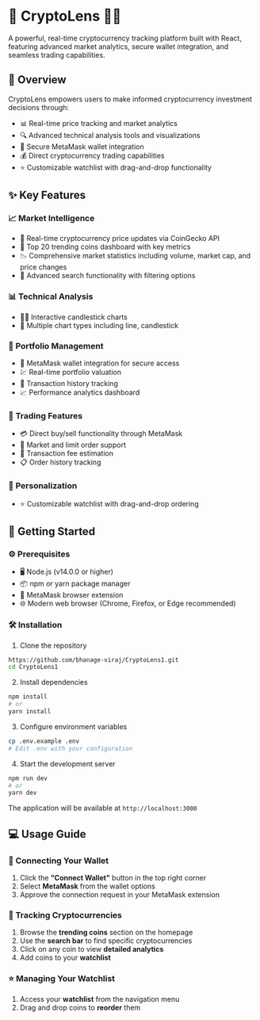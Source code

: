 # 🚀 CryptoLens 🚀💎

A powerful, real-time cryptocurrency tracking platform built with React, featuring advanced market analytics, secure wallet integration, and seamless trading capabilities.

## 🌟 Overview

CryptoLens empowers users to make informed cryptocurrency investment decisions through:

- 📊 Real-time price tracking and market analytics
- 🔍 Advanced technical analysis tools and visualizations
- 🔐 Secure MetaMask wallet integration
- 💰 Direct cryptocurrency trading capabilities
- ⭐ Customizable watchlist with drag-and-drop functionality

## ✨ Key Features

### 📈 Market Intelligence
- 🔄 Real-time cryptocurrency price updates via CoinGecko API
- 🚀 Top 20 trending coins dashboard with key metrics
- 📉 Comprehensive market statistics including volume, market cap, and price changes
- 🔎 Advanced search functionality with filtering options

### 📊 Technical Analysis
- 🕵️‍♂️ Interactive candlestick charts
- 📌 Multiple chart types including line, candlestick

### 💼 Portfolio Management
- 🔗 MetaMask wallet integration for secure access
- 💹 Real-time portfolio valuation
- 📜 Transaction history tracking
- 📈 Performance analytics dashboard

### 💱 Trading Features
- 💳 Direct buy/sell functionality through MetaMask
- 📑 Market and limit order support
- 🔢 Transaction fee estimation
- 📋 Order history tracking

### 🎨 Personalization
- ⭐ Customizable watchlist with drag-and-drop ordering


## 🚀 Getting Started

### ⚙️ Prerequisites
- 🖥️ Node.js (v14.0.0 or higher)
- 📦 npm or yarn package manager
- 🔗 MetaMask browser extension
- 🌐 Modern web browser (Chrome, Firefox, or Edge recommended)

### 🛠️ Installation

1. Clone the repository
```bash
https://github.com/bhanage-viraj/CryptoLens1.git
cd CryptoLens1
```

2. Install dependencies
```bash
npm install
# or
yarn install
```

3. Configure environment variables
```bash
cp .env.example .env
# Edit .env with your configuration
```

4. Start the development server
```bash
npm run dev
# or
yarn dev
```

The application will be available at `http://localhost:3000`

## 💻 Usage Guide

### 🔗 Connecting Your Wallet
1. Click the **"Connect Wallet"** button in the top right corner
2. Select **MetaMask** from the wallet options
3. Approve the connection request in your MetaMask extension


### 📡 Tracking Cryptocurrencies
1. Browse the **trending coins** section on the homepage
2. Use the **search bar** to find specific cryptocurrencies
3. Click on any coin to view **detailed analytics**
4. Add coins to your **watchlist**



### ⭐ Managing Your Watchlist
1. Access your **watchlist** from the navigation menu
2. Drag and drop coins to **reorder** them









